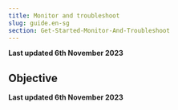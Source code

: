 ```yaml
---
title: Monitor and troubleshoot
slug: guide.en-sg
section: Get-Started-Monitor-And-Troubleshoot
---
```


**Last updated 6th November 2023**



## Objective  

**Last updated 6th November 2023**


